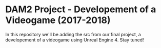 # DAM2 Project - Developement of a Videogame (2017-2018)
In this repository we'll be adding the src from our final project, a developement of a videogame using Unreal Engine 4. Stay tuned!
